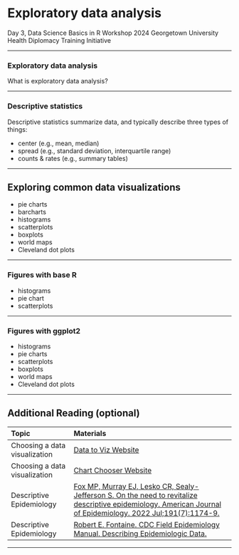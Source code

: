 Exploratory data analysis
================
Day 3, Data Science Basics in R Workshop
2024 Georgetown University Health Diplomacy Training Initiative

------------------------------------------------------------------------

### Exploratory data analysis
What is exploratory data analysis?

------------------------------------------------------------------------

### Descriptive statistics

Descriptive statistics summarize data, and typically describe three types of things:
-   center (e.g., mean, median)
-   spread (e.g., standard deviation, interquartile range)
-   counts & rates (e.g., summary tables)

------------------------------------------------------------------------

## Exploring common data visualizations

- pie charts
- barcharts
- histograms
- scatterplots
- boxplots
- world maps
- Cleveland dot plots

------------------------------------------------------------------------

### Figures with base R

-   histograms
-   pie chart
-   scatterplots

------------------------------------------------------------------------

### Figures with ggplot2

-   histograms
-   pie charts
-   scatterplots
-   boxplots
-   world maps
-   Cleveland dot plots

------------------------------------------------------------------------

## Additional Reading (optional)

|  Topic                                            |     Materials 
|:----------------------------------------          |:--------------------------------------------------------------------------------------|
| Choosing a data visualization                     | [Data to Viz Website](https://www.data-to-viz.com/)                                   | 
| Choosing a data visualization                     | [Chart Chooser Website](https://extremepresentation.typepad.com/blog/2006/09/choosing_a_good.html) |
| Descriptive Epidemiology                          | [Fox MP, Murray EJ, Lesko CR, Sealy-Jefferson S. On the need to revitalize descriptive epidemiology. American Journal of Epidemiology. 2022 Jul;191(7):1174-9.](https://pubmed.ncbi.nlm.nih.gov/35325036/) |
| Descriptive Epidemiology                          | [Robert E. Fontaine. CDC Field Epidemiology Manual. Describing Epidemiologic Data.](https://www.cdc.gov/eis/field-epi-manual/chapters/Describing-Epi-Data.html) |

------------------------------------------------------------------------
